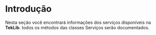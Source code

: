 # Introdução

Nesta seção você encontrará informações dos serviços disponíveis na **TekLib**. todos os métodos das classes Serviços serão documentados.